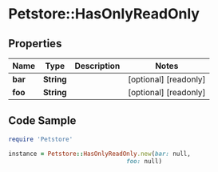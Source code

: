 # Petstore::HasOnlyReadOnly

## Properties

Name | Type | Description | Notes
------------ | ------------- | ------------- | -------------
**bar** | **String** |  | [optional] [readonly] 
**foo** | **String** |  | [optional] [readonly] 

## Code Sample

```ruby
require 'Petstore'

instance = Petstore::HasOnlyReadOnly.new(bar: null,
                                 foo: null)
```


